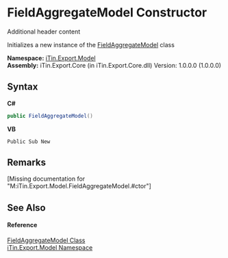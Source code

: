# FieldAggregateModel Constructor 
Additional header content 

Initializes a new instance of the <a href="afa9b137-c521-7755-b96e-fedcd508a100">FieldAggregateModel</a> class

**Namespace:**&nbsp;<a href="ef57ffcc-e95e-b212-5a46-9aa6f5a3511f">iTin.Export.Model</a><br />**Assembly:**&nbsp;iTin.Export.Core (in iTin.Export.Core.dll) Version: 1.0.0.0 (1.0.0.0)

## Syntax

**C#**<br />
``` C#
public FieldAggregateModel()
```

**VB**<br />
``` VB
Public Sub New
```


## Remarks
\[Missing <remarks> documentation for "M:iTin.Export.Model.FieldAggregateModel.#ctor"\]

## See Also


#### Reference
<a href="afa9b137-c521-7755-b96e-fedcd508a100">FieldAggregateModel Class</a><br /><a href="ef57ffcc-e95e-b212-5a46-9aa6f5a3511f">iTin.Export.Model Namespace</a><br />